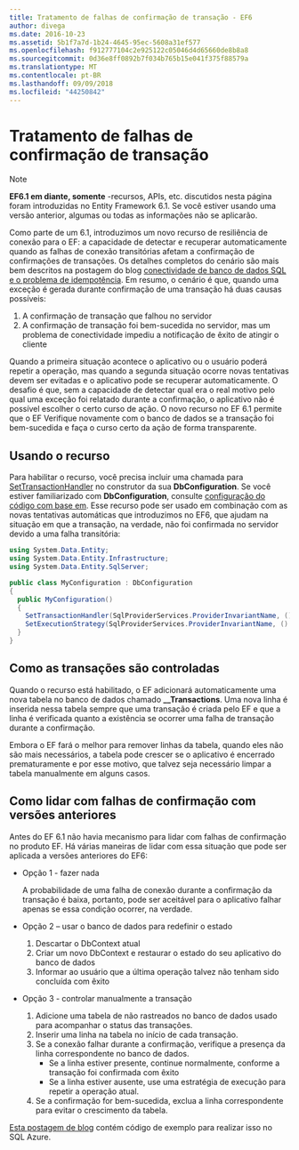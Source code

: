 ```yaml
---
title: Tratamento de falhas de confirmação de transação - EF6
author: divega
ms.date: 2016-10-23
ms.assetid: 5b1f7a7d-1b24-4645-95ec-5608a31ef577
ms.openlocfilehash: f912777104c2e925122c05046d4d65660de8b8a8
ms.sourcegitcommit: 0d36e8ff0892b7f034b765b15e041f375f88579a
ms.translationtype: MT
ms.contentlocale: pt-BR
ms.lasthandoff: 09/09/2018
ms.locfileid: "44250842"
---
```

# <a name="handling-transaction-commit-failures"></a>Tratamento de falhas de confirmação de transação
> [!NOTE]
> **EF6.1 em diante, somente** -recursos, APIs, etc. discutidos nesta página foram introduzidas no Entity Framework 6.1. Se você estiver usando uma versão anterior, algumas ou todas as informações não se aplicarão.  

Como parte de um 6.1, introduzimos um novo recurso de resiliência de conexão para o EF: a capacidade de detectar e recuperar automaticamente quando as falhas de conexão transitórias afetam a confirmação de confirmações de transações. Os detalhes completos do cenário são mais bem descritos na postagem do blog [conectividade de banco de dados SQL e o problema de idempotência](http://blogs.msdn.com/b/adonet/archive/2013/03/11/sql-database-connectivity-and-the-idempotency-issue.aspx).  Em resumo, o cenário é que, quando uma exceção é gerada durante confirmação de uma transação há duas causas possíveis:  

1. A confirmação de transação que falhou no servidor
2. A confirmação de transação foi bem-sucedida no servidor, mas um problema de conectividade impediu a notificação de êxito de atingir o cliente  

Quando a primeira situação acontece o aplicativo ou o usuário poderá repetir a operação, mas quando a segunda situação ocorre novas tentativas devem ser evitadas e o aplicativo pode se recuperar automaticamente. O desafio é que, sem a capacidade de detectar qual era o real motivo pelo qual uma exceção foi relatado durante a confirmação, o aplicativo não é possível escolher o certo curso de ação. O novo recurso no EF 6.1 permite que o EF Verifique novamente com o banco de dados se a transação foi bem-sucedida e faça o curso certo da ação de forma transparente.  

## <a name="using-the-feature"></a>Usando o recurso  

Para habilitar o recurso, você precisa incluir uma chamada para [SetTransactionHandler](https://msdn.microsoft.com/library/system.data.entity.dbconfiguration.setdefaulttransactionhandler.aspx) no construtor da sua **DbConfiguration**. Se você estiver familiarizado com **DbConfiguration**, consulte [configuração do código com base em](~/ef6/fundamentals/configuring/code-based.md). Esse recurso pode ser usado em combinação com as novas tentativas automáticas que introduzimos no EF6, que ajudam na situação em que a transação, na verdade, não foi confirmada no servidor devido a uma falha transitória:  

``` csharp
using System.Data.Entity;
using System.Data.Entity.Infrastructure;
using System.Data.Entity.SqlServer;

public class MyConfiguration : DbConfiguration  
{
  public MyConfiguration()  
  {  
    SetTransactionHandler(SqlProviderServices.ProviderInvariantName, () => new CommitFailureHandler());  
    SetExecutionStrategy(SqlProviderServices.ProviderInvariantName, () => new SqlAzureExecutionStrategy());  
  }  
}
```  

## <a name="how-transactions-are-tracked"></a>Como as transações são controladas  

Quando o recurso está habilitado, o EF adicionará automaticamente uma nova tabela no banco de dados chamado **__Transactions**. Uma nova linha é inserida nessa tabela sempre que uma transação é criada pelo EF e que a linha é verificada quanto a existência se ocorrer uma falha de transação durante a confirmação.  

Embora o EF fará o melhor para remover linhas da tabela, quando eles não são mais necessários, a tabela pode crescer se o aplicativo é encerrado prematuramente e por esse motivo, que talvez seja necessário limpar a tabela manualmente em alguns casos.  

## <a name="how-to-handle-commit-failures-with-previous-versions"></a>Como lidar com falhas de confirmação com versões anteriores

Antes do EF 6.1 não havia mecanismo para lidar com falhas de confirmação no produto EF. Há várias maneiras de lidar com essa situação que pode ser aplicada a versões anteriores do EF6:  

* Opção 1 - fazer nada  

  A probabilidade de uma falha de conexão durante a confirmação da transação é baixa, portanto, pode ser aceitável para o aplicativo falhar apenas se essa condição ocorrer, na verdade.  

* Opção 2 – usar o banco de dados para redefinir o estado  

  1. Descartar o DbContext atual  
  2. Criar um novo DbContext e restaurar o estado do seu aplicativo do banco de dados  
  3. Informar ao usuário que a última operação talvez não tenham sido concluída com êxito  

* Opção 3 - controlar manualmente a transação  

  1. Adicione uma tabela de não rastreados no banco de dados usado para acompanhar o status das transações.  
  2. Inserir uma linha na tabela no início de cada transação.  
  3. Se a conexão falhar durante a confirmação, verifique a presença da linha correspondente no banco de dados.  
     - Se a linha estiver presente, continue normalmente, conforme a transação foi confirmada com êxito  
     - Se a linha estiver ausente, use uma estratégia de execução para repetir a operação atual.  
  4. Se a confirmação for bem-sucedida, exclua a linha correspondente para evitar o crescimento da tabela.  

[Esta postagem de blog](http://blogs.msdn.com/b/adonet/archive/2013/03/11/sql-database-connectivity-and-the-idempotency-issue.aspx) contém código de exemplo para realizar isso no SQL Azure.  

